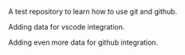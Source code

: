 A test repository to learn how to use git and github.

Adding data for vscode integration.

Adding even more data for github integration.